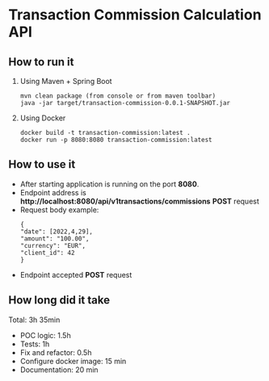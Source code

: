 # Transaction Commission Calculation API

## How to run it

1. Using Maven + Spring Boot
    ```
   mvn clean package (from console or from maven toolbar)
   java -jar target/transaction-commission-0.0.1-SNAPSHOT.jar
   ```
2. Using Docker
   ```
   docker build -t transaction-commission:latest .  
   docker run -p 8080:8080 transaction-commission:latest
   ```

## How to use it

* After starting application is running on the port **8080**.
* Endpoint address is **http://localhost:8080/api/v1transactions/commissions** **POST** request
* Request body example:
    ```
  {
  "date": [2022,4,29],
  "amount": "100.00",
  "currency": "EUR",
  "client_id": 42
  }
  ```
* Endpoint accepted **POST** request

## How long did it take

Total: 3h 35min

- POC logic: 1.5h
- Tests: 1h
- Fix and refactor: 0.5h
- Configure docker image: 15 min
- Documentation: 20 min